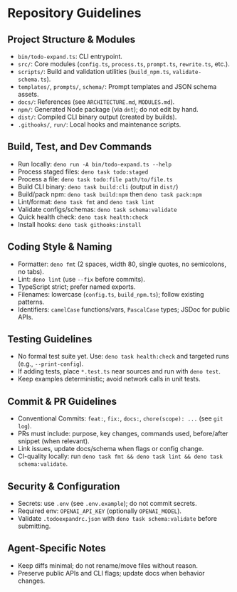 # Repository Guidelines

## Project Structure & Modules

- `bin/todo-expand.ts`: CLI entrypoint.
- `src/`: Core modules (`config.ts`, `process.ts`, `prompt.ts`, `rewrite.ts`, etc.).
- `scripts/`: Build and validation utilities (`build_npm.ts`, `validate-schema.ts`).
- `templates/`, `prompts/`, `schema/`: Prompt templates and JSON schema assets.
- `docs/`: References (see `ARCHITECTURE.md`, `MODULES.md`).
- `npm/`: Generated Node package (via `dnt`); do not edit by hand.
- `dist/`: Compiled CLI binary output (created by builds).
- `.githooks/`, `run/`: Local hooks and maintenance scripts.

## Build, Test, and Dev Commands

- Run locally: `deno run -A bin/todo-expand.ts --help`
- Process staged files: `deno task todo:staged`
- Process a file: `deno task todo:file path/to/file.ts`
- Build CLI binary: `deno task build:cli` (output in `dist/`)
- Build/pack npm: `deno task build:npm` then `deno task pack:npm`
- Lint/format: `deno task fmt` and `deno task lint`
- Validate configs/schemas: `deno task schema:validate`
- Quick health check: `deno task health:check`
- Install hooks: `deno task githooks:install`

## Coding Style & Naming

- Formatter: `deno fmt` (2 spaces, width 80, single quotes, no semicolons, no tabs).
- Lint: `deno lint` (use `--fix` before commits).
- TypeScript strict; prefer named exports.
- Filenames: lowercase (`config.ts`, `build_npm.ts`); follow existing patterns.
- Identifiers: `camelCase` functions/vars, `PascalCase` types; JSDoc for public APIs.

## Testing Guidelines

- No formal test suite yet. Use: `deno task health:check` and targeted runs (e.g., `--print-config`).
- If adding tests, place `*.test.ts` near sources and run with `deno test`.
- Keep examples deterministic; avoid network calls in unit tests.

## Commit & PR Guidelines

- Conventional Commits: `feat:`, `fix:`, `docs:`, `chore(scope): ...` (see `git log`).
- PRs must include: purpose, key changes, commands used, before/after snippet (when relevant).
- Link issues, update docs/schema when flags or config change.
- CI-quality locally: run `deno task fmt && deno task lint && deno task schema:validate`.

## Security & Configuration

- Secrets: use `.env` (see `.env.example`); do not commit secrets.
- Required env: `OPENAI_API_KEY` (optionally `OPENAI_MODEL`).
- Validate `.todoexpandrc.json` with `deno task schema:validate` before submitting.

## Agent-Specific Notes

- Keep diffs minimal; do not rename/move files without reason.
- Preserve public APIs and CLI flags; update docs when behavior changes.
